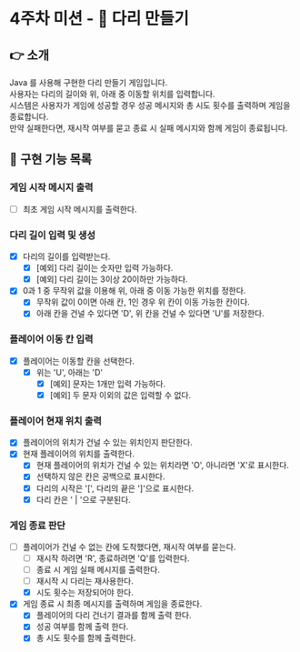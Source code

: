 # 4주차 미션 - 🌉 다리 만들기

## 👉 소개

Java 를 사용해 구현한 다리 만들기 게임입니다.\
사용자는 다리의 길이와 위, 아래 중 이동할 위치를 입력합니다.\
시스템은 사용자가 게임에 성공할 경우 성공 메시지와 총 시도 횟수를 출력하며 게임을 종료합니다.\
만약 실패한다면, 재시작 여부를 묻고 종료 시 실패 메시지와 함께 게임이 종료됩니다.

## 🚀 구현 기능 목록

### 게임 시작 메시지 출력

- [ ] 최초 게임 시작 메시지를 출력한다.

### 다리 길이 입력 및 생성

- [x] 다리의 길이를 입력받는다.
    - [x] [예외] 다리 길이는 숫자만 입력 가능하다.
    - [x] [예외] 다리 길이는 3이상 20이하만 가능하다.
- [x] 0과 1 중 무작위 값을 이용해 위, 아래 중 이동 가능한 위치를 정한다.
    - [x] 무작위 값이 0이면 아래 칸, 1인 경우 위 칸이 이동 가능한 칸이다.
    - [x] 아래 칸을 건널 수 있다면 'D', 위 칸을 건널 수 있다면 'U'를 저장한다.

### 플레이어 이동 칸 입력

- [x] 플레이어는 이동할 칸을 선택한다.
    - [x] 위는 'U', 아래는 'D'
      - [x] [예외] 문자는 1개만 입력 가능하다.
      - [x] [예외] 두 문자 이외의 값은 입력할 수 없다.

### 플레이어 현재 위치 출력

- [x] 플레이어의 위치가 건널 수 있는 위치인지 판단한다.
- [x] 현재 플레이어의 위치를 출력한다.
    - [x] 현재 플레이어의 위치가 건널 수 있는 위치라면 'O', 아니라면 'X'로 표시한다.
    - [x] 선택하지 않은 칸은 공백으로 표시한다.
    - [x] 다리의 시작은 '[', 다리의 끝은 ']'으로 표시한다.
    - [x] 다리 칸은 ' | '으로 구분된다.

### 게임 종료 판단

- [ ] 플레이어가 건널 수 없는 칸에 도착했다면, 재시작 여부를 묻는다.
    - [ ] 재시작 하려면 'R', 종료하려면 'Q'를 입력한다.
    - [ ] 종료 시 게임 실패 메시지를 출력한다.
    - [ ] 재시작 시 다리는 재사용한다.
    - [x] 시도 횟수는 저장되어야 한다.
- [x] 게임 종료 시 최종 메시지를 출력하며 게임을 종료한다.
  - [x] 플레이어의 다리 건너기 결과를 함께 출력 한다.
  - [x] 성공 여부를 함께 출력 한다.
  - [x] 총 시도 횟수를 함께 출력한다.